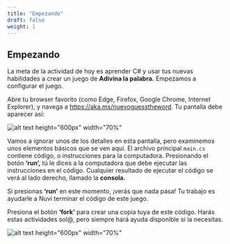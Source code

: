 ```yaml
---
title: "Empezando"
draft: false
weight: 1
---
```


## Empezando

La meta de la actividad de hoy es aprender C# y usar tus nuevas habilidades a crear un juego de **Adivina la palabra.** Empezamos a configurar el juego. 

Abre tu browser favorito (como Edge, Firefox, Google Chrome, Internet Explorer), y navega a <a href="https://aka.ms/nuevoguesstheword" target="_blank">https://aka.ms/nuevoguesstheword</a>. Tu pantalla debe aparecer así: 

![alt text height="600px" width="70%"](../media/welcome-screen.png "replit main screen")

Vamos a ignorar unos de los detalles en esta pantalla, pero examinemos unos elementos básicos que se ven aquí. El archivo principal `main.cs` contiene código, o instrucciones para la computadora. Presionando el botón **‘run’,** tú le dices a la computadora que debe ejecutar las instrucciones en el código. Cualquier resultado de ejecutar el código se verá al lado derecho, llamado la **consola.** 

Si presionas **‘run’** en este momento, ¡verás que nada pasa! Tu trabajo es ayudarle a Nuvi terminar el código de este juego. 

Presiona el botón **‘fork’** para crear una copia tuya de este código. Harás estas actividades sol@, pero siempre hará ayuda disponible si la necesitas. 

![alt text height="600px" width="70%"](../media/fork-picture.png "replit fork button")
